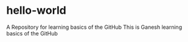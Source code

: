# hello-world
A Repository for learning basics of the GitHub 
This is Ganesh learning basics of the GitHub
